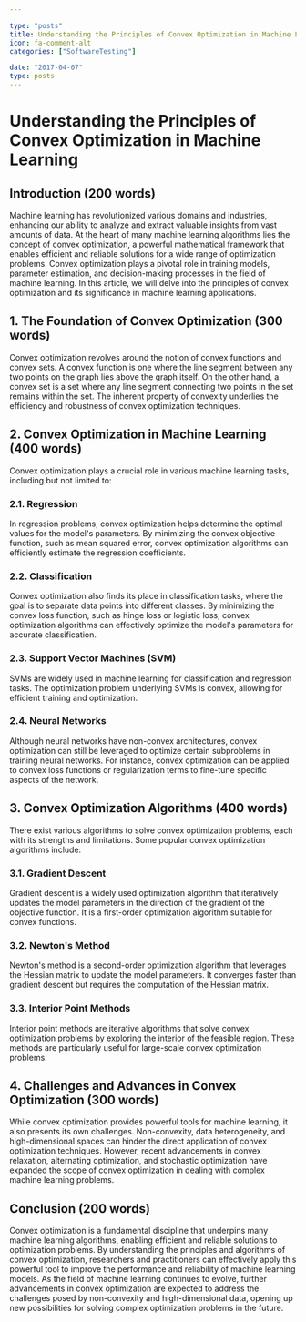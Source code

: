 ```yaml
---

type: "posts"
title: Understanding the Principles of Convex Optimization in Machine Learning
icon: fa-comment-alt
categories: ["SoftwareTesting"]

date: "2017-04-07"
type: posts
---
```





# Understanding the Principles of Convex Optimization in Machine Learning

## Introduction (200 words)
Machine learning has revolutionized various domains and industries, enhancing our ability to analyze and extract valuable insights from vast amounts of data. At the heart of many machine learning algorithms lies the concept of convex optimization, a powerful mathematical framework that enables efficient and reliable solutions for a wide range of optimization problems. Convex optimization plays a pivotal role in training models, parameter estimation, and decision-making processes in the field of machine learning. In this article, we will delve into the principles of convex optimization and its significance in machine learning applications.

## 1. The Foundation of Convex Optimization (300 words)
Convex optimization revolves around the notion of convex functions and convex sets. A convex function is one where the line segment between any two points on the graph lies above the graph itself. On the other hand, a convex set is a set where any line segment connecting two points in the set remains within the set. The inherent property of convexity underlies the efficiency and robustness of convex optimization techniques.

## 2. Convex Optimization in Machine Learning (400 words)
Convex optimization plays a crucial role in various machine learning tasks, including but not limited to:

### 2.1. Regression
In regression problems, convex optimization helps determine the optimal values for the model's parameters. By minimizing the convex objective function, such as mean squared error, convex optimization algorithms can efficiently estimate the regression coefficients.

### 2.2. Classification
Convex optimization also finds its place in classification tasks, where the goal is to separate data points into different classes. By minimizing the convex loss function, such as hinge loss or logistic loss, convex optimization algorithms can effectively optimize the model's parameters for accurate classification.

### 2.3. Support Vector Machines (SVM)
SVMs are widely used in machine learning for classification and regression tasks. The optimization problem underlying SVMs is convex, allowing for efficient training and optimization.

### 2.4. Neural Networks
Although neural networks have non-convex architectures, convex optimization can still be leveraged to optimize certain subproblems in training neural networks. For instance, convex optimization can be applied to convex loss functions or regularization terms to fine-tune specific aspects of the network.

## 3. Convex Optimization Algorithms (400 words)
There exist various algorithms to solve convex optimization problems, each with its strengths and limitations. Some popular convex optimization algorithms include:

### 3.1. Gradient Descent
Gradient descent is a widely used optimization algorithm that iteratively updates the model parameters in the direction of the gradient of the objective function. It is a first-order optimization algorithm suitable for convex functions.

### 3.2. Newton's Method
Newton's method is a second-order optimization algorithm that leverages the Hessian matrix to update the model parameters. It converges faster than gradient descent but requires the computation of the Hessian matrix.

### 3.3. Interior Point Methods
Interior point methods are iterative algorithms that solve convex optimization problems by exploring the interior of the feasible region. These methods are particularly useful for large-scale convex optimization problems.

## 4. Challenges and Advances in Convex Optimization (300 words)
While convex optimization provides powerful tools for machine learning, it also presents its own challenges. Non-convexity, data heterogeneity, and high-dimensional spaces can hinder the direct application of convex optimization techniques. However, recent advancements in convex relaxation, alternating optimization, and stochastic optimization have expanded the scope of convex optimization in dealing with complex machine learning problems.

## Conclusion (200 words)
Convex optimization is a fundamental discipline that underpins many machine learning algorithms, enabling efficient and reliable solutions to optimization problems. By understanding the principles and algorithms of convex optimization, researchers and practitioners can effectively apply this powerful tool to improve the performance and reliability of machine learning models. As the field of machine learning continues to evolve, further advancements in convex optimization are expected to address the challenges posed by non-convexity and high-dimensional data, opening up new possibilities for solving complex optimization problems in the future.